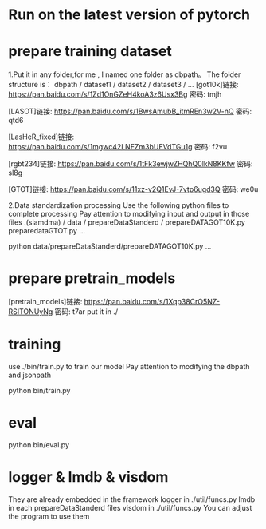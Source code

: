 
# Run on the latest version of pytorch

# prepare training dataset

1.Put it in any folder,for me , I named one folder as dbpath。
The folder structure is：
    dbpath  /   dataset1
            /   dataset2
            /   dataset3
            /   ...
[got10k]链接: https://pan.baidu.com/s/1Zd1OnGZeH4koA3z6Usx3Bg  密码: tmjh

[LASOT]链接: https://pan.baidu.com/s/1BwsAmubB_itmREn3w2V-nQ  密码: qtd6

[LasHeR_fixed]链接: https://pan.baidu.com/s/1mgwc42LNFZm3bUFVdTGu1g  密码: f2vu

[rgbt234]链接: https://pan.baidu.com/s/1tFk3ewjwZHQhQ0lkN8KKfw  密码: sl8g

[GTOT]链接: https://pan.baidu.com/s/11xz-v2Q1EvJ-7vtp6ugd3Q  密码: we0u


2.Data standardization processing
Use the following python files to complete processing
Pay attention to modifying input and output in those files
.(siamdma)  /   data    /   prepareDataStanderd /
                                prepareDATAGOT10K.py
                                preparedataGTOT.py
                                ...

python data/prepareDataStanderd/prepareDATAGOT10K.py
...

# prepare pretrain_models 
[pretrain_models]链接: https://pan.baidu.com/s/1Xqp38CrO5NZ-RSITONUyNg  密码: t7ar
put it in ./


# training
use ./bin/train.py to train our model
Pay attention to modifying the dbpath and jsonpath  

python bin/train.py

# eval
python bin/eval.py

# logger & lmdb & visdom 
They are already embedded in the framework
logger in ./util/funcs.py
lmdb in each prepareDataStanderd files
visdom in ./util/funcs.py
You can adjust the program to use them
